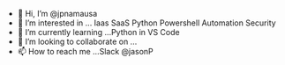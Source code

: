 - 👋 Hi, I’m @jpnamausa
- 👀 I’m interested in ... Iaas SaaS Python Powershell Automation Security 
- 🌱 I’m currently learning ...Python in VS Code
- 💞️ I’m looking to collaborate on ...
- 📫 How to reach me ...Slack @jasonP

<!---
jpnamausa/jpnamausa is a ✨ special ✨ repository because its `README.md` (this file) appears on your GitHub profile.
You can click the Preview link to take a look at your changes.
--->
